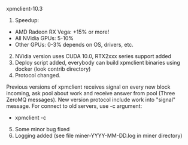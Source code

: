 xpmclient-10.3

1. Speedup:

  - AMD Radeon RX Vega: +15% or more!
  - All NVidia GPUs: 5-10%
  - Other GPUs: 0-3% depends on OS, drivers, etc.
  
2. NVidia version uses CUDA 10.0, RTX2xxx series support added
3. Deploy script added, everybody can build xpmclient binaries using docker (look contrib directory)
4. Protocol changed.

  Previous versions of xpmclient receives signal on every new block incoming, ask pool about work and receive answer from pool (Three ZeroMQ messages). New version protocol include work into "signal" message.
  For connect to old servers, use -c argument:
  
  - xpmclient -c
  
5. Some minor bug fixed
6. Logging added (see file miner-YYYY-MM-DD.log in miner directory)
